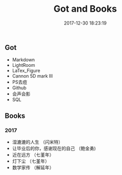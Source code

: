 ﻿---
title: Got and Books
date: 2017-12-30 18:23:19
---


## Got

 - Markdown
 - LightRoom
 - LaTex_Figure
 - Cannon 5D mark Ⅲ
 - PS去痘
 - Github
 - 会声会影
 - SQL



## Books

### 2017

 - 湿漉漉的人生 （闪米特）
 - 让毕业后的你，感谢现在的自己 （鲍金勇)
 - 近在远方 （七堇年）
 - 灯下尘 （七堇年）
 - 数学家传 （解延年）

 